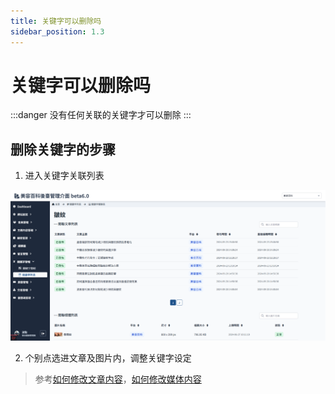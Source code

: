 ```yaml
---
title: 关键字可以删除吗
sidebar_position: 1.3
---
```


# 关键字可以删除吗

:::danger 没有任何关联的关键字才可以删除
:::

## 删除关键字的步骤

1. 进入关键字关联列表

![关联](img/show-related-02.png)

2. 个别点选进文章及图片内，调整关键字设定

> 参考[如何修改文章内容](../content/how-to-edit-article.md)，[如何修改媒体内容](../media/)
